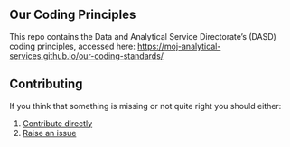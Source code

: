 ## Our Coding Principles

This repo contains the Data and Analytical Service Directorate’s (DASD) coding principles, accessed here: https://moj-analytical-services.github.io/our-coding-standards/

## Contributing

If you think that something is missing or not quite right you should either:
1. [Contribute directly](https://moj-analytical-services.github.io/our-coding-standards/collaborate.html#versioncontrol)
2. [Raise an issue](https://github.com/moj-analytical-services/our-coding-standards/issues)
